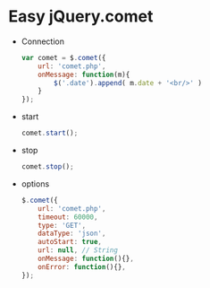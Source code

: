 # Easy jQuery.comet

* Connection
    ``` javascript
    var comet = $.comet({
        url: 'comet.php',
        onMessage: function(m){
            $('.date').append( m.date + '<br/>' )
        }
    });
    ```

* start
    ``` javascript
    comet.start();
    ```

* stop
    ``` javascript
    comet.stop();
    ```

* options
    ``` javascript
    $.comet({
        url: 'comet.php',
        timeout: 60000,
        type: 'GET',
        dataType: 'json',
        autoStart: true,
        url: null, // String
        onMessage: function(){},
        onError: function(){},
    });
    ```
